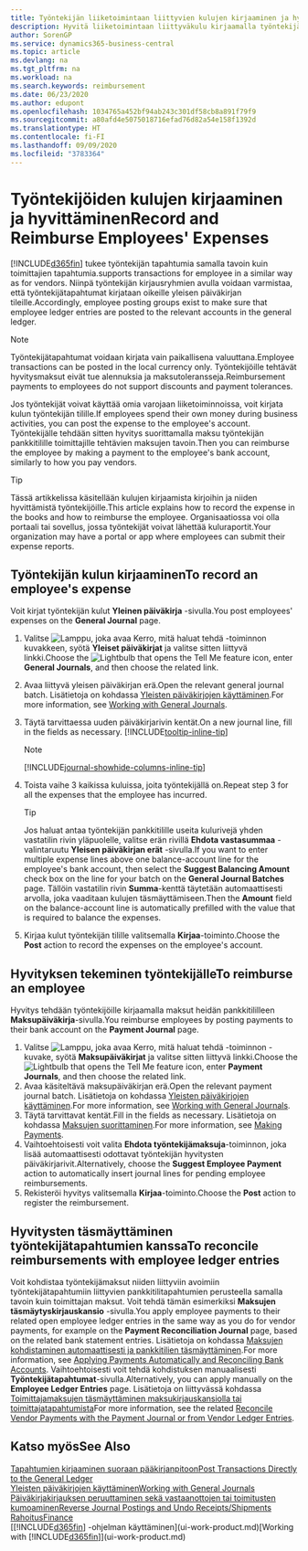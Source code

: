 ```yaml
---
title: Työntekijän liiketoimintaan liittyvien kulujen kirjaaminen ja hyvittäminen | Microsoft Docs
description: Hyvitä liiketoimintaan liittyväkulu kirjaamalla työntekijän kulut ensin yleisessä päiväkirjassa työntekijän tilille ja sitten maksu työntekijän tilille.
author: SorenGP
ms.service: dynamics365-business-central
ms.topic: article
ms.devlang: na
ms.tgt_pltfrm: na
ms.workload: na
ms.search.keywords: reimbursement
ms.date: 06/23/2020
ms.author: edupont
ms.openlocfilehash: 1034765a452bf94ab243c301df58cb8a891f79f9
ms.sourcegitcommit: a80afd4e5075018716efad76d82a54e158f1392d
ms.translationtype: HT
ms.contentlocale: fi-FI
ms.lasthandoff: 09/09/2020
ms.locfileid: "3783364"
---
```

# <a name="record-and-reimburse-employees-expenses"></a><span data-ttu-id="f0d24-103">Työntekijöiden kulujen kirjaaminen ja hyvittäminen</span><span class="sxs-lookup"><span data-stu-id="f0d24-103">Record and Reimburse Employees' Expenses</span></span>

[!INCLUDE[d365fin](includes/d365fin_md.md)] <span data-ttu-id="f0d24-104">tukee työntekijän tapahtumia samalla tavoin kuin toimittajien tapahtumia.</span><span class="sxs-lookup"><span data-stu-id="f0d24-104">supports transactions for employee in a similar way as for vendors.</span></span> <span data-ttu-id="f0d24-105">Niinpä työntekijän kirjausryhmien avulla voidaan varmistaa, että työntekijätapahtumat kirjataan oikeille yleisen päiväkirjan tileille.</span><span class="sxs-lookup"><span data-stu-id="f0d24-105">Accordingly, employee posting groups exist to make sure that employee ledger entries are posted to the relevant accounts in the general ledger.</span></span>

> [!NOTE]  
> <span data-ttu-id="f0d24-106">Työntekijätapahtumat voidaan kirjata vain paikallisena valuuttana.</span><span class="sxs-lookup"><span data-stu-id="f0d24-106">Employee transactions can be posted in the local currency only.</span></span> <span data-ttu-id="f0d24-107">Työntekijöille tehtävät hyvitysmaksut eivät tue alennuksia ja maksutoleransseja.</span><span class="sxs-lookup"><span data-stu-id="f0d24-107">Reimbursement payments to employees do not support discounts and payment tolerances.</span></span>

<span data-ttu-id="f0d24-108">Jos työntekijät voivat käyttää omia varojaan liiketoiminnoissa, voit kirjata kulun työntekijän tilille.</span><span class="sxs-lookup"><span data-stu-id="f0d24-108">If employees spend their own money during business activities, you can post the expense to the employee's account.</span></span> <span data-ttu-id="f0d24-109">Työntekijälle tehdään sitten hyvitys suorittamalla maksu työntekijän pankkitilille toimittajille tehtävien maksujen tavoin.</span><span class="sxs-lookup"><span data-stu-id="f0d24-109">Then you can reimburse the employee by making a payment to the employee's bank account, similarly to how you pay vendors.</span></span>  

> [!TIP]
> <span data-ttu-id="f0d24-110">Tässä artikkelissa käsitellään kulujen kirjaamista kirjoihin ja niiden hyvittämistä työntekijöille.</span><span class="sxs-lookup"><span data-stu-id="f0d24-110">This article explains how to record the expense in the books and how to reimburse the employee.</span></span> <span data-ttu-id="f0d24-111">Organisaatiossa voi olla portaali tai sovellus, jossa työntekijät voivat lähettää kuluraportit.</span><span class="sxs-lookup"><span data-stu-id="f0d24-111">Your organization may have a portal or app where employees can submit their expense reports.</span></span>

## <a name="to-record-an-employees-expense"></a><span data-ttu-id="f0d24-112">Työntekijän kulun kirjaaminen</span><span class="sxs-lookup"><span data-stu-id="f0d24-112">To record an employee's expense</span></span>
<span data-ttu-id="f0d24-113">Voit kirjat työntekijän kulut **Yleinen päiväkirja** -sivulla.</span><span class="sxs-lookup"><span data-stu-id="f0d24-113">You post employees' expenses on the **General Journal** page.</span></span>
1. <span data-ttu-id="f0d24-114">Valitse ![Lamppu, joka avaa Kerro, mitä haluat tehdä -toiminnon](media/ui-search/search_small.png "Kerro, mitä haluat tehdä") kuvakkeen, syötä **Yleiset päiväkirjat** ja valitse sitten liittyvä linkki.</span><span class="sxs-lookup"><span data-stu-id="f0d24-114">Choose the ![Lightbulb that opens the Tell Me feature](media/ui-search/search_small.png "Tell me what you want to do") icon, enter **General Journals**, and then choose the related link.</span></span>
2. <span data-ttu-id="f0d24-115">Avaa liittyvä yleisen päiväkirjan erä.</span><span class="sxs-lookup"><span data-stu-id="f0d24-115">Open the relevant general journal batch.</span></span> <span data-ttu-id="f0d24-116">Lisätietoja on kohdassa [Yleisten päiväkirjojen käyttäminen](ui-work-general-journals.md).</span><span class="sxs-lookup"><span data-stu-id="f0d24-116">For more information, see [Working with General Journals](ui-work-general-journals.md).</span></span>
3. <span data-ttu-id="f0d24-117">Täytä tarvittaessa uuden päiväkirjarivin kentät.</span><span class="sxs-lookup"><span data-stu-id="f0d24-117">On a new journal line, fill in the fields as necessary.</span></span> [!INCLUDE[tooltip-inline-tip](includes/tooltip-inline-tip_md.md)]    

    > [!NOTE]
    > [!INCLUDE[journal-showhide-columns-inline-tip](includes/journal-showhide-columns-inline-tip.md)]
4. <span data-ttu-id="f0d24-118">Toista vaihe 3 kaikissa kuluissa, joita työntekijällä on.</span><span class="sxs-lookup"><span data-stu-id="f0d24-118">Repeat step 3 for all the expenses that the employee has incurred.</span></span>

    > [!TIP]  
    > <span data-ttu-id="f0d24-119">Jos haluat antaa työntekijän pankkitilille useita kulurivejä yhden vastatilin rivin yläpuolelle, valitse erän rivillä **Ehdota vastasummaa** -valintaruutu **Yleisen päiväkirjan erät** -sivulla.</span><span class="sxs-lookup"><span data-stu-id="f0d24-119">If you want to enter multiple expense lines above one balance-account line for the employee's bank account, then select the **Suggest Balancing Amount** check box on the line for your batch on the **General Journal Batches** page.</span></span> <span data-ttu-id="f0d24-120">Tällöin vastatilin rivin **Summa**-kenttä täytetään automaattisesti arvolla, joka vaaditaan kulujen täsmäyttämiseen.</span><span class="sxs-lookup"><span data-stu-id="f0d24-120">Then the **Amount** field on the balance-account line is automatically prefilled with the value that is required to balance the expenses.</span></span>
5. <span data-ttu-id="f0d24-121">Kirjaa kulut työntekijän tilille valitsemalla **Kirjaa**-toiminto.</span><span class="sxs-lookup"><span data-stu-id="f0d24-121">Choose the **Post** action to record the expenses on the employee's account.</span></span>

## <a name="to-reimburse-an-employee"></a><span data-ttu-id="f0d24-122">Hyvityksen tekeminen työntekijälle</span><span class="sxs-lookup"><span data-stu-id="f0d24-122">To reimburse an employee</span></span>
<span data-ttu-id="f0d24-123">Hyvitys tehdään työntekijöille kirjaamalla maksut heidän pankkitililleen **Maksupäiväkirja**-sivulla.</span><span class="sxs-lookup"><span data-stu-id="f0d24-123">You reimburse employees by posting payments to their bank account on the **Payment Journal** page.</span></span>
1. <span data-ttu-id="f0d24-124">Valitse ![Lamppu, joka avaa Kerro, mitä haluat tehdä -toiminnon](media/ui-search/search_small.png "Kerro, mitä haluat tehdä") -kuvake, syötä **Maksupäiväkirjat** ja valitse sitten liittyvä linkki.</span><span class="sxs-lookup"><span data-stu-id="f0d24-124">Choose the ![Lightbulb that opens the Tell Me feature](media/ui-search/search_small.png "Tell me what you want to do") icon, enter **Payment Journals**, and then choose the related link.</span></span>
2. <span data-ttu-id="f0d24-125">Avaa käsiteltävä maksupäiväkirjan erä.</span><span class="sxs-lookup"><span data-stu-id="f0d24-125">Open the relevant payment journal batch.</span></span> <span data-ttu-id="f0d24-126">Lisätietoja on kohdassa [Yleisten päiväkirjojen käyttäminen](ui-work-general-journals.md).</span><span class="sxs-lookup"><span data-stu-id="f0d24-126">For more information, see [Working with General Journals](ui-work-general-journals.md).</span></span>
3. <span data-ttu-id="f0d24-127">Täytä tarvittavat kentät.</span><span class="sxs-lookup"><span data-stu-id="f0d24-127">Fill in the fields as necessary.</span></span> <span data-ttu-id="f0d24-128">Lisätietoja on kohdassa [Maksujen suorittaminen](payables-make-payments.md).</span><span class="sxs-lookup"><span data-stu-id="f0d24-128">For more information, see [Making Payments](payables-make-payments.md).</span></span>
4. <span data-ttu-id="f0d24-129">Vaihtoehtoisesti voit valita **Ehdota työntekijämaksuja**-toiminnon, joka lisää automaattisesti odottavat työntekijän hyvitysten päiväkirjarivit.</span><span class="sxs-lookup"><span data-stu-id="f0d24-129">Alternatively, choose the **Suggest Employee Payment** action to automatically insert journal lines for pending employee reimbursements.</span></span>
5. <span data-ttu-id="f0d24-130">Rekisteröi hyvitys valitsemalla **Kirjaa**-toiminto.</span><span class="sxs-lookup"><span data-stu-id="f0d24-130">Choose the **Post** action to register the reimbursement.</span></span>  

## <a name="to-reconcile-reimbursements-with-employee-ledger-entries"></a><span data-ttu-id="f0d24-131">Hyvitysten täsmäyttäminen työntekijätapahtumien kanssa</span><span class="sxs-lookup"><span data-stu-id="f0d24-131">To reconcile reimbursements with employee ledger entries</span></span>
<span data-ttu-id="f0d24-132">Voit kohdistaa työntekijämaksut niiden liittyviin avoimiin työntekijätapahtumiin liittyvien pankkitilitapahtumien perusteella samalla tavoin kuin toimittajan maksut. Voit tehdä tämän esimerkiksi **Maksujen täsmäytyskirjauskansio** -sivulla.</span><span class="sxs-lookup"><span data-stu-id="f0d24-132">You apply employee payments to their related open employee ledger entries in the same way as you do for vendor payments, for example on the **Payment Reconciliation Journal** page, based on the related bank statement entries.</span></span> <span data-ttu-id="f0d24-133">Lisätietoja on kohdassa [Maksujen kohdistaminen automaattisesti ja pankkitilien täsmäyttäminen](receivables-apply-payments-auto-reconcile-bank-accounts.md).</span><span class="sxs-lookup"><span data-stu-id="f0d24-133">For more information, see [Applying Payments Automatically and Reconciling Bank Accounts](receivables-apply-payments-auto-reconcile-bank-accounts.md).</span></span> <span data-ttu-id="f0d24-134">Vaihtoehtoisesti voit tehdä kohdistuksen manuaalisesti **Työntekijätapahtumat**-sivulla.</span><span class="sxs-lookup"><span data-stu-id="f0d24-134">Alternatively, you can apply manually on the **Employee Ledger Entries** page.</span></span> <span data-ttu-id="f0d24-135">Lisätietoja on liittyvässä kohdassa [Toimittajamaksujen täsmäyttäminen maksukirjauskansiolla tai toimittajatapahtumista](payables-how-apply-purchase-transactions-manually.md)</span><span class="sxs-lookup"><span data-stu-id="f0d24-135">For more information, see the related [Reconcile Vendor Payments with the Payment Journal or from Vendor Ledger Entries](payables-how-apply-purchase-transactions-manually.md).</span></span>  

## <a name="see-also"></a><span data-ttu-id="f0d24-136">Katso myös</span><span class="sxs-lookup"><span data-stu-id="f0d24-136">See Also</span></span>
[<span data-ttu-id="f0d24-137">Tapahtumien kirjaaminen suoraan pääkirjanpitoon</span><span class="sxs-lookup"><span data-stu-id="f0d24-137">Post Transactions Directly to the General Ledger</span></span>](finance-how-post-transactions-directly.md)  
[<span data-ttu-id="f0d24-138">Yleisten päiväkirjojen käyttäminen</span><span class="sxs-lookup"><span data-stu-id="f0d24-138">Working with General Journals</span></span>](ui-work-general-journals.md)  
[<span data-ttu-id="f0d24-139">Päiväkirjakirjauksen peruuttaminen sekä vastaanottojen tai toimitusten kumoaminen</span><span class="sxs-lookup"><span data-stu-id="f0d24-139">Reverse Journal Postings and Undo Receipts/Shipments</span></span>](finance-how-reverse-journal-posting.md)  
[<span data-ttu-id="f0d24-140">Rahoitus</span><span class="sxs-lookup"><span data-stu-id="f0d24-140">Finance</span></span>](finance.md)  
<span data-ttu-id="f0d24-141">[[!INCLUDE[d365fin](includes/d365fin_md.md)] -ohjelman käyttäminen](ui-work-product.md)</span><span class="sxs-lookup"><span data-stu-id="f0d24-141">[Working with [!INCLUDE[d365fin](includes/d365fin_md.md)]](ui-work-product.md)</span></span>  
